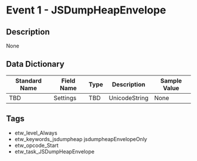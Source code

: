 # Event 1 - JSDumpHeapEnvelope

## Description
None

## Data Dictionary
|Standard Name|Field Name|Type|Description|Sample Value|
|---|---|---|---|---|
|TBD|Settings|TBD|UnicodeString|None|None|

## Tags
* etw_level_Always
* etw_keywords_jsdumpheap jsdumpheapEnvelopeOnly
* etw_opcode_Start
* etw_task_JSDumpHeapEnvelope